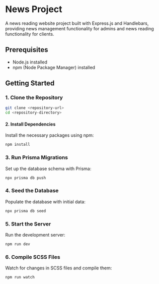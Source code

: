 # News Project

A news reading website project built with Express.js and Handlebars, providing news management functionality for admins and news reading functionality for clients.

## Prerequisites

- Node.js installed
- npm (Node Package Manager) installed

## Getting Started

### 1. Clone the Repository
```bash
git clone <repository-url>
cd <repository-directory>
```

#### 2.  Install Dependencies
Install the necessary packages using npm:
```bash
npm install
```
### 3.  Run Prisma Migrations
Set up the database schema with Prisma:
```bash
npx prisma db push
```
### 4.  Seed the Database
Populate the database with initial data:
```bash
npx prisma db seed
```

### 5.  Start the Server
Run the development server:
```bash
npm run dev
```

### 6. Compile SCSS Files
Watch for changes in SCSS files and compile them:
```bash
npm run watch
```






